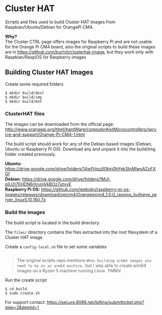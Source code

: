 # Cluster HAT
Scripts and files used to build Cluster HAT images from Raspbian/Ubuntu/Debian for OrangePi CM4.

**Why?**  
The Cluster CTRL page offers images for Raspberry Pi and are not usable for the Orange Pi CM4 board, also the original scripts to build these images are in https://github.com/burtyb/clusterhat-image, but they work only with Raspbian/RaspiOS for Raspberry images


## Building Cluster HAT Images

Create some required folders
```shell
$ mkdir build/dest
$ mkdir build/img
$ mkdir build/mnt
```

### ClusterHAT files
The images can be downloaded from the official page: http://www.orangepi.org/html/hardWare/computerAndMicrocontrollers/service-and-support/Orange-Pi-CM4-1.html

The build script should work for any of the Debian based images (Debian, Ubuntu or Raspberry Pi OS). Download any and unpack it into the build/img folder created previously.

**Ubuntu:** https://drive.google.com/drive/folders/14wfVqszll0bjn0hYgkSInMlwsAZoFXGf  
**Debian:** https://drive.google.com/drive/folders/1MJl-pIU2I7EHDN6rlirumVkBOz7utvyE  
**Raspberry Pi OS:** https://github.com/leeboby/raspberry-pi-os-images/releases/download/opicm4/Orangepicm4_1.0.0_raspios_bullseye_server_linux5.10.160.7z  


### Build the images
The build script is located in the build directory.

The `files/` directory contains the files extracted into the root filesystem of a Cluster HAT image.

Create a `config-local.sh` file to set some variables
```shell

```

> The original scripts repo mentions `When building arm64 images you need to be on an arm64 machine.` but I was able to create arm64 images on a Ryzen 5 machine running Linux. YMMV.

Run the create script
```shell
$ cd build
$ sudo create.sh
```

For support contact: https://secure.8086.net/billing/submitticket.php?step=2&deptid=1
